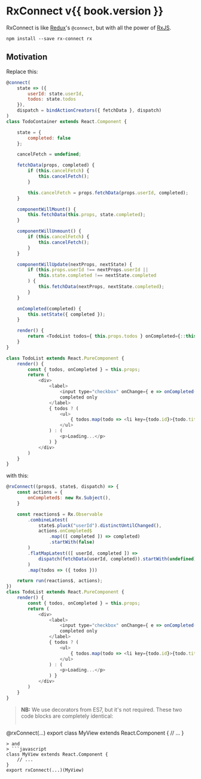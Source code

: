RxConnect v{{ book.version }}
========

RxConnect is like [Redux](https://github.com/reactjs/redux)'s `@connect`, but with all the power of [RxJS](https://github.com/Reactive-Extensions/RxJS).

```
npm install --save rx-connect rx
```

## Motivation
Replace this:

```javascript
@connect(
    state => ({
        userId: state.userId,
        todos: state.todos
    }),
    dispatch = bindActionCreators({ fetchData }, dispatch)
)
class TodoContainer extends React.Component {

    state = {
        completed: false
    };

    cancelFetch = undefined;

    fetchData(props, completed) {
        if (this.cancelFetch) {
            this.cancelFetch();
        }

        this.cancelFetch = props.fetchData(props.userId, completed);
    }

    componentWillMount() {
        this.fetchData(this.props, state.completed);
    }

    componentWillUnmount() {
        if (this.cancelFetch) {
            this.cancelFetch();
        }
    }

    componentWillUpdate(nextProps, nextState) {
        if (this.props.userId !== nextProps.userId ||
            this.state.completed !== nextState.completed
        ) {
            this.fetchData(nextProps, nextState.completed);
        }
    }

    onCompleted(completed) {
        this.setState({ completed });
    }

    render() {
        return <TodoList todos={ this.props.todos } onCompleted={::this.onCompleted} />
    }
}

class TodoList extends React.PureComponent {
    render() {
        const { todos, onCompleted } = this.props;
        return (
            <div>
                <label>
                    <input type="checkbox" onChange={ e => onCompleted(e.target.checked) } />
                    completed only
                </label>
                { todos ? (
                    <ul>
                        { todos.map(todo => <li key={todo.id}>{todo.title}</li>) }
                    </ul>
                ) : (
                    <p>Loading...</p>
                ) }
            </div>
        )
    }
}
```

with this:

```javascript
@rxConnect((props$, state$, dispatch) => {
    const actions = {
        onCompleted$: new Rx.Subject(),
    }

    const reactions$ = Rx.Observable
        .combineLatest(
            state$.pluck("userId").distinctUntilChanged(),
            actions.onCompleted$
                .map(([ completed ]) => completed)
                .startWith(false)
        )
        .flatMapLatest(([ userId, completed ]) =>
            dispatch(fetchData(userId, completed)).startWith(undefined)
        )
        .map(todos => ({ todos }))

    return run(reactions$, actions);
})
class TodoList extends React.PureComponent {
    render() {
        const { todos, onCompleted } = this.props;
        return (
            <div>
                <label>
                    <input type="checkbox" onChange={ e => onCompleted(e.target.checked) } />
                    completed only
                </label>
                { todos ? (
                    <ul>
                        { todos.map(todo => <li key={todo.id}>{todo.title}</li>) }
                    </ul>
                ) : (
                    <p>Loading...</p>
                ) }
            </div>
        )
    }
}
```
[](codepen://bsideup/EgxVKX?height=500)

> **NB:** We use decorators from ES7, but it's not required. These two code blocks are completely identical:
> ```javascript
@rxConnect(...)
export class MyView extends React.Component {
    // ...
}
```
> and
> ```javascript
class MyView extends React.Component {
    // ...
}
export rxConnect(...)(MyView)
```
